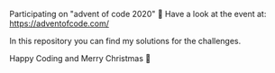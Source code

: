 Participating on "advent of code 2020" 🎄
Have a look at the event at: https://adventofcode.com/

In this repository you can find my solutions for the challenges.

Happy Coding and Merry Christmas 🎁
